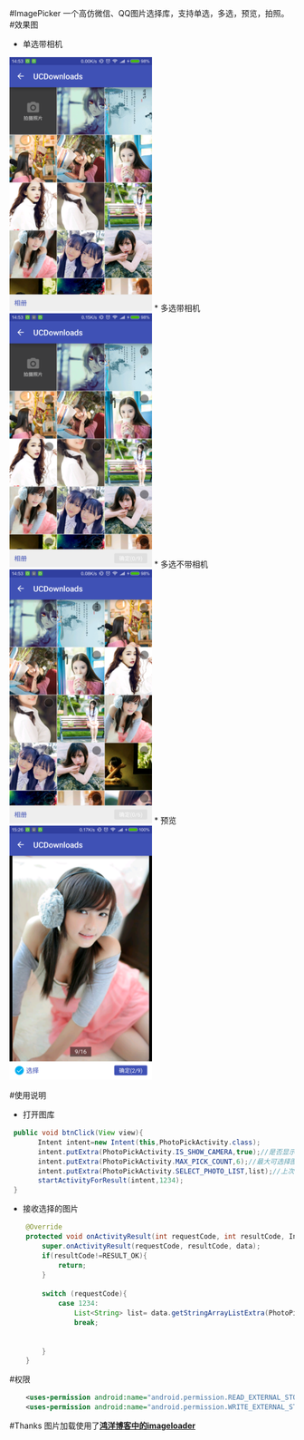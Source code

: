 #ImagePicker
一个高仿微信、QQ图片选择库，支持单选，多选，预览，拍照。
#效果图
* 单选带相机
<img src="image/image1.png"  width="50%"/>
* 多选带相机
<img src="image/image2.png"  width="50%"/>    
* 多选不带相机 
<img src="image/image3.png"  width="50%"/>
* 预览
<img src="image/image4.png"  width="50%"/>

#使用说明
* 打开图库

```java
 public void btnClick(View view){
       Intent intent=new Intent(this,PhotoPickActivity.class);
       intent.putExtra(PhotoPickActivity.IS_SHOW_CAMERA,true);//是否显示相机,默认不显示
       intent.putExtra(PhotoPickActivity.MAX_PICK_COUNT,6);//最大可选择图片数，默认是1张，1张时，显示单选模式，具体看效果图
       intent.putExtra(PhotoPickActivity.SELECT_PHOTO_LIST,list);//上次选择的照片，
       startActivityForResult(intent,1234);
 }

```

* 接收选择的图片

```java
    @Override
    protected void onActivityResult(int requestCode, int resultCode, Intent data) {
        super.onActivityResult(requestCode, resultCode, data);
        if(resultCode!=RESULT_OK){
            return;
        }

        switch (requestCode){
            case 1234:
                List<String> list= data.getStringArrayListExtra(PhotoPickActivity.SELECT_PHOTO_LIST);//如果是单选，自己list.get(0),这个懒偷得，给自己满分。
                break;

         
        }
    }
```

#权限
```xml
    <uses-permission android:name="android.permission.READ_EXTERNAL_STORAGE"/>
    <uses-permission android:name="android.permission.WRITE_EXTERNAL_STORAGE"/>
```

#Thanks
图片加载使用了[**鸿洋博客中的imageloader**](http://blog.csdn.net/lmj623565791/article/details/38476887)

